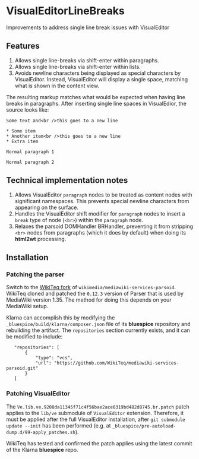 # VisualEditorLineBreaks
Improvements to address single line break issues with VisualEditor

## Features

 1. Allows single line-breaks via shift-enter within paragraphs.
 2. Allows single line-breaks via shift-enter within lists.
 3. Avoids newline characters being displayed as special characters by VisualEditor. Instead, VisualEditor will display a single space, matching what is shown in the content view.

The resulting markup matches what would be expected when having line breaks in paragraphs. After inserting single line spaces in VisualEdior, the source looks like:

```
Some text and<br />this goes to a new line 

* Some item
* Another item<br />this goes to a new line
* Extra item

Normal paragraph 1

Normal paragraph 2
```

## Technical implementation notes
 1. Allows VisualEditor `paragraph` nodes to be treated as content nodes with significant namespaces. This prevents special newline characters from appearing on the surface.
 2. Handles the VisualEditor shift modifier for `paragraph` nodes to insert a `break` type of node (`<br>`) within the `paragraph` node.
 3. Relaxes the parsoid DOMHandler BRHandler, preventing it from stripping `<br>` nodes from paragraphs (which it does by default) when doing its **html2wt** processing.
 
 ## Installation
 ### Patching the parser
Switch to the [WikiTeq fork](https://github.com/WikiTeq/mediawiki-services-parsoid) of `wikimedia/mediawiki-services-parsoid`. WikiTeq cloned and patched the `0.12.3` version of Parser that is used by MediaWiki version 1.35. The method for doing this depends on your MediaWiki setup.
 
Klarna can accomplish this by modifying the `_bluespice/build/klarna/composer.json` file of its **bluespice** repository and rebuilding the artifact. The `repositories` section currently exists, and it can be modified to include:
 ```
	"repositories": [
		{
			"type": "vcs",
			"url": "https://github.com/WikiTeq/mediawiki-services-parsoid.git"
		}
	]
```

### Patching VisualEditor
The `Ve.lib.ve.9208da11345f71c4f56bae2ace6319bd482d8745.br.patch` patch applies to the `lib/ve` submodule of `VisualEditor` extension. Therefore, it must be applied after the full VisualEditor installation, after `git submodule update --init` has been performed (e.g. at `_bluespice/pre-autoload-dump.d/99-apply_patches.sh`). 

WikiTeq has tested and confirmed the patch applies using the latest commit of the Klarna **bluespice** repo.
